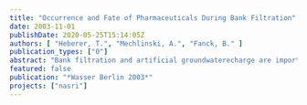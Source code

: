 ```yaml
---
title: "Occurrence and Fate of Pharmaceuticals During Bank Filtration"
date: 2003-11-01
publishDate: 2020-05-25T15:14:05Z
authors: [ "Heberer, T.", "Mechlinski, A.", "Fanck, B." ]
publication_types: ["0"]
abstract: "Bank filtration and artificial groundwaterecharge are important, effective and cheap techniques for surface water treatment and removal of microbes, inorganic and some organic contaminants. Nevertheless, mechanisms of the removal of impurities and of the chemical reactions of the water components have not been understood sufficiently and are therefore subject of this research project. The interdisciplinary project of the Berlin Centre of Competence for Water (KWB gGmbH) entitled NASRI (Natural and Artificial Systems for Recharge and Infiltration) concentrates among other topics also on nicroorganisms and trace organic substances frequently detected in surface waters."
featured: false
publication: "*Wasser Berlin 2003*"
projects: ["nasri"]
---
```


